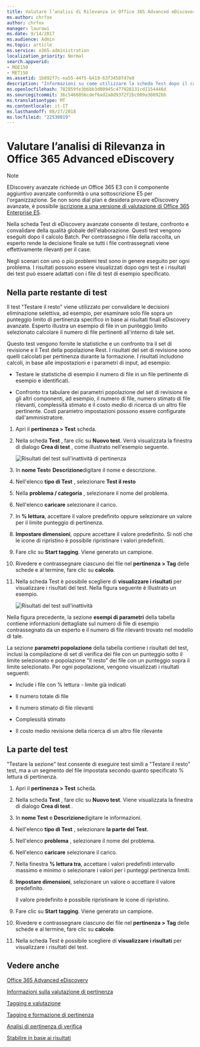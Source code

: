 ```yaml
---
title: Valutare l’analisi di Rilevanza in Office 365 Advanced eDiscovery
ms.author: chrfox
author: chrfox
manager: laurawi
ms.date: 9/14/2017
ms.audience: Admin
ms.topic: article
ms.service: o365-administration
localization_priority: Normal
search.appverid:
- MOE150
- MET150
ms.assetid: 1b092f7c-ea55-44f5-b419-63f3458fd7e0
description: "Informazioni su come utilizzare la scheda Test dopo il calcolo Batch in Office 365 avanzate eDiscovery per testare, confronto e convalidare della qualità globale dell'elaborazione.  "
ms.openlocfilehash: 782859fe3b6bb3d00945c477928131cd1154446d
ms.sourcegitcommit: 36c5466056cdef6ad2a8d9372f2bc009a30892bb
ms.translationtype: MT
ms.contentlocale: it-IT
ms.lasthandoff: 08/27/2018
ms.locfileid: "22530819"
---
```

# <a name="test-relevance-analysis-in-office-365-advanced-ediscovery"></a>Valutare l’analisi di Rilevanza in Office 365 Advanced eDiscovery

> [!NOTE]
> EDiscovery avanzate richiede un Office 365 E3 con il componente aggiuntivo avanzate conformità o una sottoscrizione E5 per l'organizzazione. Se non sono dial plan e desidera provare eDiscovery avanzate, è possibile [iscrizione a una versione di valutazione di Office 365 Enterprise E5](https://go.microsoft.com/fwlink/p/?LinkID=698279). 
  
Nella scheda Test di eDiscovery avanzate consente di testare, confronto e convalidare della qualità globale dell'elaborazione. Questi test vengono eseguiti dopo il calcolo Batch. Per contrassegno i file della raccolta, un esperto rende la decisione finale se tutti i file contrassegnati viene effettivamente rilevanti per il case. 
  
Negli scenari con uno o più problemi test sono in genere eseguito per ogni problema. I risultati possono essere visualizzati dopo ogni test e i risultati dei test può essere adattati con i file di test di esempio specificato.
  
## <a name="testing-the-rest"></a>Nella parte restante di test

Il test "Testare il resto" viene utilizzato per convalidare le decisioni eliminazione selettiva, ad esempio, per esaminare solo file sopra un punteggio limito di pertinenza specifico in base ai risultati finali eDiscovery avanzate. Esperto illustra un esempio di file in un punteggio limito selezionato calcolare il numero di file pertinenti all'interno di tale set.
  
Questo test vengono fornite le statistiche e un confronto tra il set di revisione e il Test della popolazione Rest. I risultati del set di revisione sono quelli calcolati per pertinenza durante la formazione. I risultati includono calcoli, in base alle impostazioni e i parametri di input, ad esempio:
  
- Testare le statistiche di esempio il numero di file in un file pertinente di esempio e identificati. 
    
- Confronto tra tabulare dei parametri popolazione del set di revisione e gli altri componenti, ad esempio, il numero di file, numero stimato di file rilevanti, complessità stimato e il costo medio di ricerca di un altro file pertinente. Costi parametro impostazioni possono essere configurate dall'amministratore.
    
1. Apri il **pertinenza \> Test** scheda. 
    
2. Nella scheda **Test** , fare clic su **Nuovo test**. Verrà visualizzata la finestra di dialogo **Crea di test** , come illustrato nell'esempio seguente. 
    
    ![Risultati del test sull'inattività di pertinenza](media/46e6898a-f929-4fd0-88d9-6f91d04b6ce2.png)
  
3. In **nome Test**e **Descrizione**digitare il nome e descrizione.
    
4. Nell'elenco **tipo di Test** , selezionare **Test il resto**
    
5. Nella **problema / categoria** , selezionare il nome del problema. 
    
6. Nell'elenco **caricare** selezionare il carico. 
    
7. In **% lettura**, accettare il valore predefinito oppure selezionare un valore per il limite punteggio di pertinenza. 
    
8. **Impostare dimensioni**, oppure accettare il valore predefinito. Si noti che le icone di ripristino è possibile ripristinare i valori predefiniti.
    
9. Fare clic su **Start tagging**. Viene generato un campione.
    
10. Rivedere e contrassegnare ciascuno dei file nel **pertinenza \> Tag** delle schede e al termine, fare clic su **calcolo**.
    
11. Nella scheda Test è possibile scegliere di **visualizzare i risultati** per visualizzare i risultati del test. Nella figura seguente è illustrato un esempio. 
    
    ![Risultati del test sull'inattività](media/b95744a9-047d-4c29-992d-04fa7e58e58a.png)
  
Nella figura precedente, la sezione **esempi di parametri** della tabella contiene informazioni dettagliate sul numero di file di esempio contrassegnato da un esperto e il numero di file rilevanti trovato nel modello di tale. 
  
La sezione **parametri popolazione** della tabella contiene i risultati del test, inclusi la compilazione di set di verifica dei file con un punteggio sotto il limite selezionato e popolazione "Il resto" dei file con un punteggio sopra il limite selezionato. Per ogni popolazione, vengono visualizzati i risultati seguenti: 
  
- Include i file con % lettura - limite già indicati
    
- Il numero totale di file 
    
- Il numero stimato di file rilevanti 
    
- Complessità stimato 
    
- Il costo medio revisione della ricerca di un altro file rilevante
    
## <a name="testing-the-slice"></a>La parte del test

"Testare la sezione" test consente di eseguire test simili a "Testare il resto" test, ma a un segmento del file impostata secondo quanto specificato % lettura di pertinenza.
  
1. Apri il **pertinenza \> Test** scheda. 
    
2. Nella scheda **Test** , fare clic su **Nuovo test**. Viene visualizzata la finestra di dialogo **Crea di test** . 
    
3. In **nome Test** e **Descrizione**digitare le informazioni.
    
4. Nell'elenco **tipo di Test** , selezionare **la parte del Test**.
    
5. Nell'elenco **problema** , selezionare il nome del problema. 
    
6. Nell'elenco **caricare** selezionare il carico. 
    
7. Nella finestra **% lettura tra**, accettare i valori predefiniti intervallo massimo e minimo o selezionare i valori per i punteggi pertinenza limiti. 
    
8. **Impostare dimensioni**, selezionare un valore o accettare il valore predefinito.
    
    Il valore predefinito è possibile ripristinare le icone di ripristino.
    
9. Fare clic su **Start tagging**. Viene generato un campione.
    
10. Rivedere e contrassegnare ciascuno dei file nel **pertinenza \> Tag** delle schede e al termine, fare clic su **calcolo**. 
    
11. Nella scheda Test è possibile scegliere di **visualizzare i risultati** per visualizzare i risultati del test. 
    
## <a name="see-also"></a>Vedere anche

[Office 365 Advanced eDiscovery](office-365-advanced-ediscovery.md)
  
[Informazioni sulla valutazione di pertinenza](assessment-in-relevance-in-advanced-ediscovery.md)
  
[Tagging e valutazione](tagging-and-assessment-in-advanced-ediscovery.md)
  
[Tagging e formazione di pertinenza](tagging-and-relevance-training-in-advanced-ediscovery.md)
  
[Analisi di pertinenza di verifica](track-relevance-analysis-in-advanced-ediscovery.md)
  
[Stabilire in base ai risultati](decision-based-on-the-results-in-advanced-ediscovery.md)

